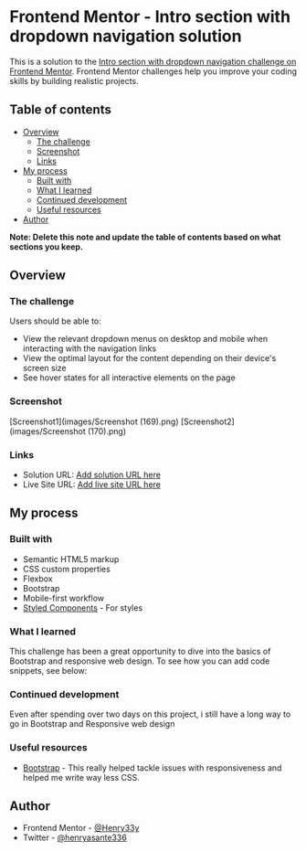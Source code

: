 # Frontend Mentor - Intro section with dropdown navigation solution

This is a solution to the [Intro section with dropdown navigation challenge on Frontend Mentor](https://www.frontendmentor.io/challenges/intro-section-with-dropdown-navigation-ryaPetHE5). Frontend Mentor challenges help you improve your coding skills by building realistic projects. 

## Table of contents

- [Overview](#overview)
  - [The challenge](#the-challenge)
  - [Screenshot](#screenshot)
  - [Links](#links)
- [My process](#my-process)
  - [Built with](#built-with)
  - [What I learned](#what-i-learned)
  - [Continued development](#continued-development)
  - [Useful resources](#useful-resources)
- [Author](#author)

**Note: Delete this note and update the table of contents based on what sections you keep.**

## Overview

### The challenge

Users should be able to:

- View the relevant dropdown menus on desktop and mobile when interacting with the navigation links
- View the optimal layout for the content depending on their device's screen size
- See hover states for all interactive elements on the page

### Screenshot

[Screenshot1](images/Screenshot (169).png)
[Screenshot2](images/Screenshot (170).png)

### Links

- Solution URL: [Add solution URL here](https://your-solution-url.com)
- Live Site URL: [Add live site URL here](https://your-live-site-url.com)

## My process

### Built with

- Semantic HTML5 markup
- CSS custom properties
- Flexbox
- Bootstrap
- Mobile-first workflow
- [Styled Components](https://styled-components.com/) - For styles


### What I learned

This challenge has been a great opportunity to dive into the basics of Bootstrap and responsive web design.
To see how you can add code snippets, see below:
### Continued development

Even after spending over two days on this project, i still have a long way to go in Bootstrap and Responsive web design


### Useful resources

- [Bootstrap](https://www.getbootstrap.com) - This really helped tackle issues with responsiveness and helped me write way less CSS.


## Author

- Frontend Mentor - [@Henry33y](https://www.frontendmentor.io/profile/Henry33y)
- Twitter - [@henryasante336](https://twitter.com/henryasante336)

